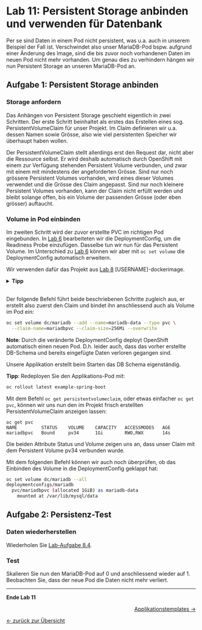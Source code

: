 # Lab 11: Persistent Storage anbinden und verwenden für Datenbank

Per se sind Daten in einem Pod nicht persistent, was u.a. auch in unserem Beispiel der Fall ist.
Verschwindet also unser MariaDB-Pod bspw. aufgrund einer Änderung des Image, sind die bis zuvor noch vorhandenen Daten im neuen Pod nicht mehr vorhanden.
Um genau dies zu verhindern hängen wir nun Persistent Storage an unseren MariaDB-Pod an.

## Aufgabe 1: Persistent Storage anbinden

### Storage anfordern

Das Anhängen von Persistent Storage geschieht eigentlich in zwei Schritten.
Der erste Schritt beinhaltet als erstes das Erstellen eines sog. PersistentVolumeClaim für unser Projekt.
Im Claim definieren wir u.a. dessen Namen sowie Grösse, also wie viel persistenten Speicher wir überhaupt haben wollen.

Der PersistentVolumeClaim stellt allerdings erst den Request dar, nicht aber die Ressource selbst.
Er wird deshalb automatisch durch OpenShift mit einem zur Verfügung stehenden Persistent Volume verbunden, und zwar mit einem mit mindestens der angeforderten Grösse.
Sind nur noch grössere Persistent Volumes vorhanden, wird eines dieser Volumes verwendet und die Grösse des Claim angepasst.
Sind nur noch kleinere Persistent Volumes vorhanden, kann der Claim nicht erfüllt werden und bleibt solange offen, bis ein Volume der passenden Grösse (oder eben grösser) auftaucht.

### Volume in Pod einbinden

Im zweiten Schritt wird der zuvor erstellte PVC im richtigen Pod eingebunden.
In [Lab 6](06_scale.md) bearbeiteten wir die DeploymentConfig, um die Readiness Probe einzufügen.
Dasselbe tun wir nun für das Persistent Volume.
Im Unterschied zu [Lab 6](06_scale.md) können wir aber mit `oc set volume` die DeploymentConfig automatisch erweitern.

Wir verwenden dafür das Projekt aus [Lab 8](08_database.md) [USERNAME]-dockerimage.

<details><summary><b>Tipp</b></summary>oc project [USERNAME]-dockerimage</details><br/>

Der folgende Befehl führt beide beschriebenen Schritte zugleich aus, er erstellt also zuerst den Claim und bindet ihn anschliessend auch als Volume im Pod ein:

```bash
oc set volume dc/mariadb --add --name=mariadb-data --type pvc \
  --claim-name=mariadbpvc --claim-size=256Mi --overwrite
```

__Note__:
Durch die veränderte DeploymentConfig deployt OpenShift automatisch einen neuen Pod.
D.h. leider auch, dass das vorher erstellte DB-Schema und bereits eingefügte Daten verloren gegangen sind.

Unsere Applikation erstellt beim Starten das DB Schema eigenständig.

__Tipp__:
Redeployen Sie den Applikations-Pod mit:

```bash
oc rollout latest example-spring-boot
```

Mit dem Befehl `oc get persistentvolumeclaim`, oder etwas einfacher `oc get pvc`, können wir uns nun den im Projekt frisch erstellten PersistentVolumeClaim anzeigen lassen:

```
oc get pvc
NAME         STATUS    VOLUME    CAPACITY   ACCESSMODES   AGE
mariadbpvc   Bound     pv34      1Gi        RWO,RWX       14s
```

Die beiden Attribute Status und Volume zeigen uns an, dass unser Claim mit dem Persistent Volume pv34 verbunden wurde.

Mit dem folgenden Befehl können wir auch noch überprüfen, ob das Einbinden des Volume in die DeploymentConfig geklappt hat:

```bash
oc set volume dc/mariadb --all
deploymentconfigs/mariadb
  pvc/mariadbpvc (allocated 1GiB) as mariadb-data
    mounted at /var/lib/mysql/data
```


## Aufgabe 2: Persistenz-Test
### Daten wiederherstellen

Wiederholen Sie [Lab-Aufgabe 8.4](08_database.md#l%C3%B6sung-lab84).


### Test

Skalieren Sie nun den MariaDB-Pod auf 0 und anschliessend wieder auf 1. Beobachten Sie, dass der neue Pod die Daten nicht mehr verliert.

---

__Ende Lab 11__

<p width="100px" align="right"><a href="12_template.md">Applikationstemplates →</a></p>

[← zurück zur Übersicht](../README.md)
